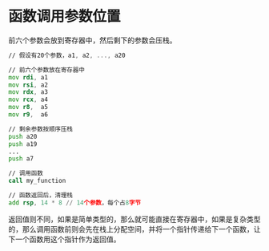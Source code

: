 # 函数调用参数位置

前六个参数会放到寄存器中，然后剩下的参数会压栈。

```asm
// 假设有20个参数，a1, a2, ..., a20

// 前六个参数放在寄存器中
mov rdi, a1
mov rsi, a2
mov rdx, a3
mov rcx, a4
mov r8,  a5
mov r9,  a6

// 剩余参数按顺序压栈
push a20
push a19
...
push a7

// 调用函数
call my_function

// 函数返回后，清理栈
add rsp, 14 * 8 // 14个参数，每个占8字节
```

返回值则不同，如果是简单类型的，那么就可能直接在寄存器中，如果是复杂类型的，那么调用函数前则会先在栈上分配空间，并将一个指针传递给下一个函数，让下一个函数用这个指针作为返回值。